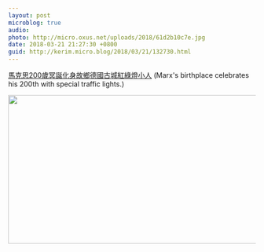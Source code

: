 ```yaml
---
layout: post
microblog: true
audio: 
photo: http://micro.oxus.net/uploads/2018/61d2b10c7e.jpg
date: 2018-03-21 21:27:30 +0800
guid: http://kerim.micro.blog/2018/03/21/132730.html
---
```

[馬克思200歲冥誕化身故鄉德國古城紅綠燈小人](http://news.ltn.com.tw/news/world/breakingnews/2372359) (Marx's birthplace celebrates his 200th with special traffic lights.)


<img src="http://micro.oxus.net/uploads/2018/61d2b10c7e.jpg" width="540" height="303" />
